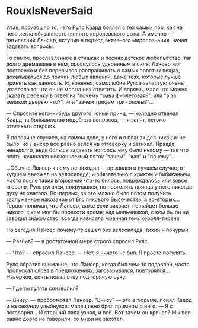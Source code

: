 # RouxlsNeverSaid

Итак, произошло то, чего Рулс Каард боялся с тех самых пор, как на него легла обязанность нянчить королевского сына. А именно — пятилетний Лансер, вступив в период активного миропознания, начал задавать вопросы.

То самое, прославленное в стишках и песнях детское любопытство, так долго дремавшее в нем, проснулось удвоенным в силе. Лансер мог постоянно и без перерывов распрашивать о самых простых вещах, докапываться до причин любых явлений, даже тезх, которые лучше принять как данность. И, конечно, самолюбие Рулса зачастую очень уязвляло то, что он не мог на них ответить. И впрямь, мало что можно сказать ребенку в ответ на "почему трава фиолетовая?", или "а за великой дверью что?", или "зачем трефам три головы?"...

— Спросите кого-нибудь другого, юный принц, — холодно отвечал Каард на большинство подобных вопросов, — я занят, негоже отвлекать старших.

В половине случаев, на самом деле, у него и в планах дел никаких не было, но Лансер все равно велся на отговорку и затихал. Правда, ненадолго, ведь больше задавать вопросы ему было некому — так что опять начинался нескончаемый поток "зачем", "как"  и "почему"...

...Обычно Лансер к нему не заходил — врывался в лучшем случае, в худшем въезжал на велосипеде, и обязательно с криком и бибиканьем. Часто после таких вторжений что-то билось, повреждалось или вовсе сгорало, Рулс ругался, сокрушался, но прогонять принца у него никогда духу не хватало. Во-первых, за это можно было потом получить заслуженное наказание от Его пикового Высочества, а во-вторых... Герцог понимал, что Лансер, даже если захочет, не найдет больше никого, с кем мог бы провести время: над мальчишкой, с кем бы он ни заводил знакомство, всегда нависала мрачная тень короля-тирана.

Но сегодня Лансер почему-то зашел без велосипеда, тихий и понурый. 

— Разбил? — в достаточной мере строго спросил Рулс.

— Что? — спросил Лансер. — Нет, я ничего не бил. Я просто погулять.

Рулс обратил внимание, что Лансер, когда был чем-то подавлен, часто пропускал слова в предложениях, заговаривался, повторялся... Наверное, опять попал отцу под горячую руку.

— Где ты гулять соизволил?

— Внизу, — пробормотал Лансер. "Внизу" — это в тюрьме, понял Каард и на секунду улыбнулся: малец явно брал примеры с него. — Я с  поговорил... И старший папа узнал, и всё.
Вот зачем он кричал? Мы все равно дорго не говорили, со мной не захотел.
